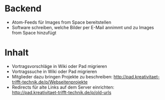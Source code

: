 # Backend

- Atom-Feeds für Images from Space bereitstellen
- Software schreiben, welche Bilder per E-Mail annimmt und zu Images from Space hinzufügt

# Inhalt

- Vortragsvorschläge in Wiki oder Pad migrieren
- Vortragssuche in Wiki oder Pad migrieren
- Mitglieder dazu bringen Projekte zu beschreiben:
  http://pad.kreativitaet-trifft-technik.de/p/Webseitenprojekte
- Redirects für alte Links auf dem Server einrichten:
  http://pad.kreativitaet-trifft-technik.de/p/old-urls
